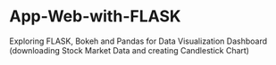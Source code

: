 # App-Web-with-FLASK
Exploring FLASK, Bokeh and Pandas for Data Visualization Dashboard (downloading Stock Market Data and creating Candlestick Chart)
